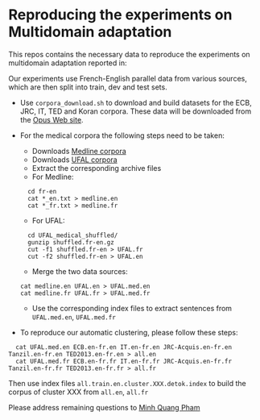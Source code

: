 # Reproducing the experiments on Multidomain adaptation 

This repos contains the necessary data to reproduce the experiments on multidomain adaptation reported in:

Our experiments use French-English parallel data from various sources, which are then split into train, dev and test sets.

* Use `corpora_download.sh` to download and build datasets for the ECB, JRC, IT, TED and Koran corpora. These data will be downloaded from the [Opus Web site](http://opus.lingfil.uu.se/).
* For the medical corpora the following steps need to be taken:
  + Downloads [Medline corpora](https://drive.google.com/drive/folders/1yBfh_KFSN0XxP2k9rnkxKNKYvjpj703p)
  + Downloads [UFAL corpora](https://ufal.mff.cuni.cz/ufal_medical_corpus)
  + Extract the corresponding archive files
  + For Medline:
  ```
    cd fr-en
    cat *_en.txt > medline.en
    cat *_fr.txt > medline.fr
  ```
  + For UFAL:
  ```
    cd UFAL_medical_shuffled/ 
    gunzip shuffled.fr-en.gz 
    cut -f1 shuffled.fr-en > UFAL.fr 
    cut -f2 shuffled.fr-en > UFAL.en 
  ```
  + Merge the two data sources:
  ```
  cat medline.en UFAL.en > UFAL.med.en 
  cat medline.fr UFAL.fr > UFAL.med.fr 
  ```
  + Use the corresponding index files to extract sentences from `UFAL.med.en`, `UFAL.med.fr`

* To reproduce our automatic clustering, please follow these steps:
```
  cat UFAL.med.en ECB.en-fr.en IT.en-fr.en JRC-Acquis.en-fr.en Tanzil.en-fr.en TED2013.en-fr.en > all.en
  cat UFAL.med.fr ECB.en-fr.fr IT.en-fr.fr JRC-Acquis.en-fr.fr Tanzil.en-fr.fr TED2013.en-fr.fr > all.fr
```
Then use index files `all.train.en.cluster.XXX.detok.index` to build the corpus of cluster XXX from `all.en`, `all.fr`

Please address remaining questions to [Minh Quang Pham](mailto:minhquang.pham@limsi.fr)
  
